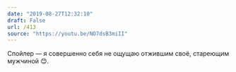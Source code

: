 ```yaml
---
date: "2019-08-27T12:32:10"
draft: False
url: /413
source: "https://youtu.be/NO7dsB3miII"
---
```


Спойлер — я совершенно себя не ощущаю отжившим своё, стареющим мужчиной 😊.
